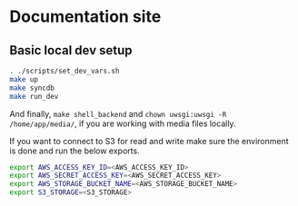 # Documentation site

## Basic local dev setup

```bash
. ./scripts/set_dev_vars.sh
make up
make syncdb
make run_dev
```

And finally, `make shell_backend` and `chown uwsgi:uwsgi -R /home/app/media/`, if you are working with media files locally.

If you want to connect to S3 for read and write make sure the environment is done and run the below exports.

```bash
export AWS_ACCESS_KEY_ID=<AWS_ACCESS_KEY_ID>
export AWS_SECRET_ACCESS_KEY=<AWS_SECRET_ACCESS_KEY>
export AWS_STORAGE_BUCKET_NAME=<AWS_STORAGE_BUCKET_NAME>
export S3_STORAGE=<S3_STORAGE>
```
